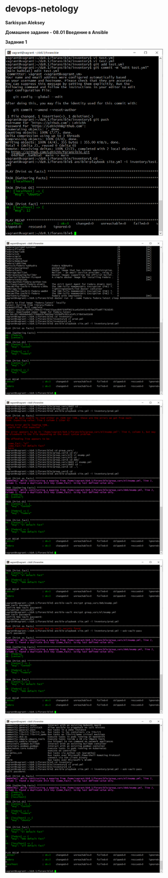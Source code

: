 # devops-netology
**Sarkisyan Aleksey**

**Домашнее задание - 08.01 Введение в Ansible**


**Задание 1**


![Задание 1](/dz8.1/1.PNG)

![Задание 2](/dz8.1/2.PNG)

![Задание 3](/dz8.1/3.PNG)

![Задание 4](/dz8.1/4.PNG)

![Задание 5](/dz8.1/5.PNG)